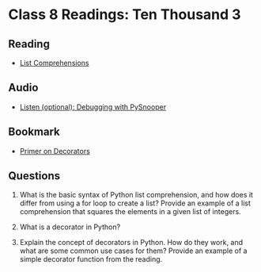 # Class 8 Readings: Ten Thousand 3

## Reading

- [List Comprehensions](https://www.pythonforbeginners.com/basics/list-comprehensions-in-python)

## Audio

- [Listen (optional): Debugging with PySnooper](https://www.pythonpodcast.com/pysnooper-python-debugging-episode-241/)

## Bookmark

- [Primer on Decorators](https://realpython.com/primer-on-python-decorators/)

## Questions

1. What is the basic syntax of Python list comprehension, and how does it differ from using a for loop to create a list? Provide an example of a list comprehension that squares the elements in a given list of integers.

2. What is a decorator in Python?

3. Explain the concept of decorators in Python. How do they work, and what are some common use cases for them? Provide an example of a simple decorator function from the reading.
